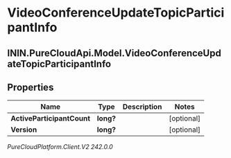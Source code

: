 # VideoConferenceUpdateTopicParticipantInfo

## ININ.PureCloudApi.Model.VideoConferenceUpdateTopicParticipantInfo

## Properties

|Name | Type | Description | Notes|
|------------ | ------------- | ------------- | -------------|
| **ActiveParticipantCount** | **long?** |  | [optional] |
| **Version** | **long?** |  | [optional] |



_PureCloudPlatform.Client.V2 242.0.0_
